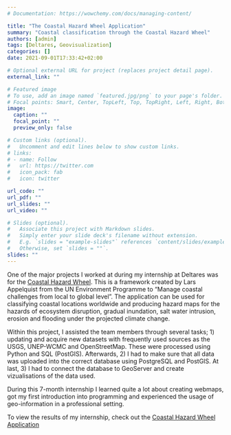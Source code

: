 ```yaml
---
# Documentation: https://wowchemy.com/docs/managing-content/

title: "The Coastal Hazard Wheel Application"
summary: "Coastal classification through the Coastal Hazard Wheel"
authors: [admin]
tags: [Deltares, Geovisualization]
categories: []
date: 2021-09-01T17:33:42+02:00

# Optional external URL for project (replaces project detail page).
external_link: ""

# Featured image
# To use, add an image named `featured.jpg/png` to your page's folder.
# Focal points: Smart, Center, TopLeft, Top, TopRight, Left, Right, BottomLeft, Bottom, BottomRight.
image:
  caption: ""
  focal_point: ""
  preview_only: false

# Custom links (optional).
#   Uncomment and edit lines below to show custom links.
# links:
# - name: Follow
#   url: https://twitter.com
#   icon_pack: fab
#   icon: twitter

url_code: ""
url_pdf: ""
url_slides: ""
url_video: ""

# Slides (optional).
#   Associate this project with Markdown slides.
#   Simply enter your slide deck's filename without extension.
#   E.g. `slides = "example-slides"` references `content/slides/example-slides.md`.
#   Otherwise, set `slides = ""`.
slides: ""
---
```

One of the major projects I worked at during my internship at Deltares was for the [Coastal Hazard Wheel](https://www.coastalhazardwheel.org/). This is
a framework created by Lars Appelquist from the UN Environment Programme to “Manage coastal
challenges from local to global level”. The application can be used for classifying coastal locations worldwide and producing hazard maps for the hazards of ecosystem disruption, gradual inundation, salt water intrusion, erosion and flooding under the projected climate change.

Within this project, I assisted the team members through several tasks; 1) updating and acquire new datasets with frequently used sources as the USGS, UNEP-WCMC and OpenStreetMap. These were processed using Python and SQL (PostGIS). Afterwards, 2) I had to make sure that all data was uploaded into the correct database using PostgreSQL and PostGIS. At last, 3) I had to connect the database to GeoServer and create vizualisations of the data used. 

During this 7-month internship I learned quite a lot about creating webmaps, got my first introduction into programming  and experienced the usage of geo-information in a professional setting.

To view the results of my internship, check out the [Coastal Hazard Wheel Application](https://chw20.netlify.app/)
